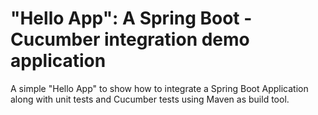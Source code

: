 # "Hello App": A Spring Boot - Cucumber integration demo application

A simple "Hello App" to show how to integrate a Spring Boot Application along with unit tests and Cucumber tests using Maven as build tool.
